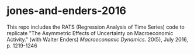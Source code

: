 # jones-and-enders-2016

This repo includes the RATS (Regression Analysis of Time Series) code to replicate "The Asymmetric Effects of Uncertainty on Macroeconomic Activity." (with Walter Enders) *Macroeconomic Dynamics*. 20(5), July 2016, p. 1219-1246
